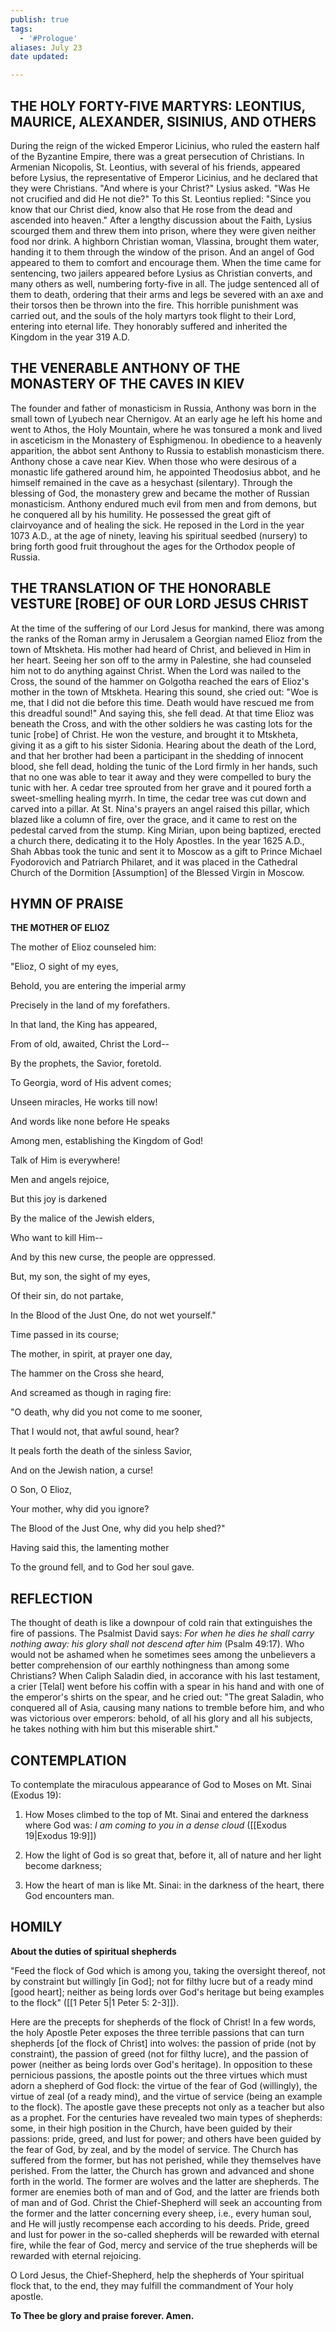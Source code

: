 ```yaml
---
publish: true
tags:
  - '#Prologue'
aliases: July 23
date updated:

---
```


## THE HOLY FORTY-FIVE MARTYRS: LEONTIUS, MAURICE, ALEXANDER, SISINIUS, AND OTHERS

During the reign of the wicked Emperor Licinius, who ruled the eastern half of the Byzantine Empire, there was a great persecution of Christians. In Armenian Nicopolis, St. Leontius, with several of his friends, appeared before Lysius, the representative of Emperor Licinius, and he declared that they were Christians. "And where is your Christ?" Lysius asked. "Was He not crucified and did He not die?" To this St. Leontius replied: "Since you know that our Christ died, know also that He rose from the dead and ascended into heaven." After a lengthy discussion about the Faith, Lysius scourged them and threw them into prison, where they were given neither food nor drink. A highborn Christian woman, Vlassina, brought them water, handing it to them through the window of the prison. And an angel of God appeared to them to comfort and encourage them. When the time came for sentencing, two jailers appeared before Lysius as Christian converts, and many others as well, numbering forty-five in all. The judge sentenced all of them to death, ordering that their arms and legs be severed with an axe and their torsos then be thrown into the fire. This horrible punishment was carried out, and the souls of the holy martyrs took flight to their Lord, entering into eternal life. They honorably suffered and inherited the Kingdom in the year 319 A.D.

## THE VENERABLE ANTHONY OF THE MONASTERY OF THE CAVES IN KIEV

The founder and father of monasticism in Russia, Anthony was born in the small town of Lyubech near Chernigov. At an early age he left his home and went to Athos, the Holy Mountain, where he was tonsured a monk and lived in asceticism in the Monastery of Esphigmenou. In obedience to a heavenly apparition, the abbot sent Anthony to Russia to establish monasticism there. Anthony chose a cave near Kiev. When those who were desirous of a monastic life gathered around him, he appointed Theodosius abbot, and he himself remained in the cave as a hesychast (silentary). Through the blessing of God, the monastery grew and became the mother of Russian monasticism. Anthony endured much evil from men and from demons, but he conquered all by his humility. He possessed the great gift of clairvoyance and of healing the sick. He reposed in the Lord in the year 1073 A.D., at the age of ninety, leaving his spiritual seedbed (nursery) to bring forth good fruit throughout the ages for the Orthodox people of Russia.

## THE TRANSLATION OF THE HONORABLE VESTURE [ROBE] OF OUR LORD JESUS CHRIST

At the time of the suffering of our Lord Jesus for mankind, there was among the ranks of the Roman army in Jerusalem a Georgian named Elioz from the town of Mtskheta. His mother had heard of Christ, and believed in Him in her heart. Seeing her son off to the army in Palestine, she had counseled him not to do anything against Christ. When the Lord was nailed to the Cross, the sound of the hammer on Golgotha reached the ears of Elioz's mother in the town of Mtskheta. Hearing this sound, she cried out: "Woe is me, that I did not die before this time. Death would have rescued me from this dreadful sound!" And saying this, she fell dead. At that time Elioz was beneath the Cross, and with the other soldiers he was casting lots for the tunic [robe] of Christ. He won the vesture, and brought it to Mtskheta, giving it as a gift to his sister Sidonia. Hearing about the death of the Lord, and that her brother had been a participant in the shedding of innocent blood, she fell dead, holding the tunic of the Lord firmly in her hands, such that no one was able to tear it away and they were compelled to bury the tunic with her. A cedar tree sprouted from her grave and it poured forth a sweet-smelling healing myrrh. In time, the cedar tree was cut down and carved into a pillar. At St. Nina's prayers an angel raised this pillar, which blazed like a column of fire, over the grace, and it came to rest on the pedestal carved from the stump. King Mirian, upon being baptized, erected a church there, dedicating it to the Holy Apostles. In the year 1625 A.D., Shah Abbas took the tunic and sent it to Moscow as a gift to Prince Michael Fyodorovich and Patriarch Philaret, and it was placed in the Cathedral Church of the Dormition [Assumption] of the Blessed Virgin in Moscow.

## HYMN OF PRAISE

**THE MOTHER OF ELIOZ**

The mother of Elioz counseled him:

"Elioz, O sight of my eyes,

Behold, you are entering the imperial army

Precisely in the land of my forefathers.

In that land, the King has appeared,

From of old, awaited, Christ the Lord--

By the prophets, the Savior, foretold.

To Georgia, word of His advent comes;

Unseen miracles, He works till now!

And words like none before He speaks

Among men, establishing the Kingdom of God!

Talk of Him is everywhere!

Men and angels rejoice,

But this joy is darkened

By the malice of the Jewish elders,

Who want to kill Him--

And by this new curse, the people are oppressed.

But, my son, the sight of my eyes,

Of their sin, do not partake,

In the Blood of the Just One, do not wet yourself."

Time passed in its course;

The mother, in spirit, at prayer one day,

The hammer on the Cross she heard,

And screamed as though in raging fire:

"O death, why did you not come to me sooner,

That I would not, that awful sound, hear?

It peals forth the death of the sinless Savior,

And on the Jewish nation, a curse!

O Son, O Elioz,

Your mother, why did you ignore?

The Blood of the Just One, why did you help shed?"

Having said this, the lamenting mother

To the ground fell, and to God her soul gave.

## REFLECTION

The thought of death is like a downpour of cold rain that extinguishes the fire of passions. The Psalmist David says: _For when he dies he shall carry nothing away: his glory shall not descend after him_ (Psalm 49:17). Who would not be ashamed when he sometimes sees among the unbelievers a better comprehension of our earthly nothingness than among some Christians? When Caliph Saladin died, in accorance with his last testament, a crier [Telal] went before his coffin with a spear in his hand and with one of the emperor's shirts on the spear, and he cried out: "The great Saladin, who conquered all of Asia, causing many nations to tremble before him, and who was victorious over emperors: behold, of all his glory and all his subjects, he takes nothing with him but this miserable shirt."

## CONTEMPLATION

To contemplate the miraculous appearance of God to Moses on Mt. Sinai (Exodus 19):

1.  How Moses climbed to the top of Mt. Sinai and entered the darkness where God was: _I am coming to you in a dense cloud_ ([[Exodus 19|Exodus 19:9]])

1.  How the light of God is so great that, before it, all of nature and her light become darkness;

1.  How the heart of man is like Mt. Sinai: in the darkness of the heart, there God encounters man.

## HOMILY

**About the duties of spiritual shepherds**

"Feed the flock of God which is among you, taking the oversight thereof, not by constraint but willingly [in God]; not for filthy lucre but of a ready mind [good heart]; neither as being lords over God's heritage but being examples to the flock" ([[1 Peter 5|1 Peter 5: 2-3]]).

Here are the precepts for shepherds of the flock of Christ! In a few words, the holy Apostle Peter exposes the three terrible passions that can turn shepherds [of the flock of Christ] into wolves: the passion of pride (not by constraint), the passion of greed (not for filthy lucre), and the passion of power (neither as being lords over God's heritage). In opposition to these pernicious passions, the apostle points out the three virtues which must adorn a shepherd of God flock: the virtue of the fear of God (willingly), the virtue of zeal (of a ready mind), and the virtue of service (being an example to the flock). The apostle gave these precepts not only as a teacher but also as a prophet. For the centuries have revealed two main types of shepherds: some, in their high position in the Church, have been guided by their passions: pride, greed, and lust for power; and others have been guided by the fear of God, by zeal, and by the model of service. The Church has suffered from the former, but has not perished, while they themselves have perished. From the latter, the Church has grown and advanced and shone forth in the world. The former are wolves and the latter are shepherds. The former are enemies both of man and of God, and the latter are friends both of man and of God. Christ the Chief-Shepherd will seek an accounting from the former and the latter concerning every sheep, i.e., every human soul, and He will justly recompense each according to his deeds. Pride, greed and lust for power in the so-called shepherds will be rewarded with eternal fire, while the fear of God, mercy and service of the true shepherds will be rewarded with eternal rejoicing.

O Lord Jesus, the Chief-Shepherd, help the shepherds of Your spiritual flock that, to the end, they may fulfill the commandment of Your holy apostle.

**To Thee be glory and praise forever. Amen.**
